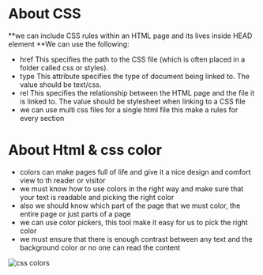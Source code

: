 # About CSS
**we can include CSS rules within an HTML page and its lives inside HEAD element 
**We can use the following:
- href This specifies the path to the CSS file (which is often placed in a folder called css or styles).
- type This attribute specifies the type of document being linked to. The value should be text/css.
- rel This specifies the relationship between the HTML page and the file it is linked to. The value should be stylesheet when linking to a CSS file
- we can use multi css files for a single html file this make a rules for every section

# About Html & css color
- colors can make pages full of life and give it a nice design and comfort view to th reader or visitor 
- we must know how to use colors in the right way and make sure that your text is readable and picking the right color
- also we should know which part of the page that we must color, the entire page or just parts of a page
- we can use color pickers, this tool make it easy for us to pick the right color
- we must ensure that there is enough contrast between any text and the background color or no one can read the content

![css colors](https://i1.wp.com/3.bp.blogspot.com/-jj5wDdC7zeg/XkhjaD6PxaI/AAAAAAAAC6Q/HXoaqTzRZEs2ZX5rD6_BmgBmVLcGY0p6gCPcBGAYYCw/s1600/Colors-Name-Hex-Code.jpg?ssl=1)

